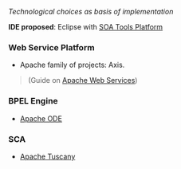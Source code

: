 _Technological choices as basis of implementation_

**IDE proposed**: Eclipse with [SOA Tools Platform](http://www.eclipse.org/stp/index.php)


### Web Service Platform ###

  * Apache family of projects: Axis.
> (Guide on [Apache Web Services](http://tssblog.techtarget.com/index.php/mini-guide-apache-web-services/))

### BPEL Engine ###
  * [Apache ODE](http://incubator.apache.org/ode/jacob.html)

### SCA ###
  * [Apache Tuscany](http://incubator.apache.org/tuscany/)